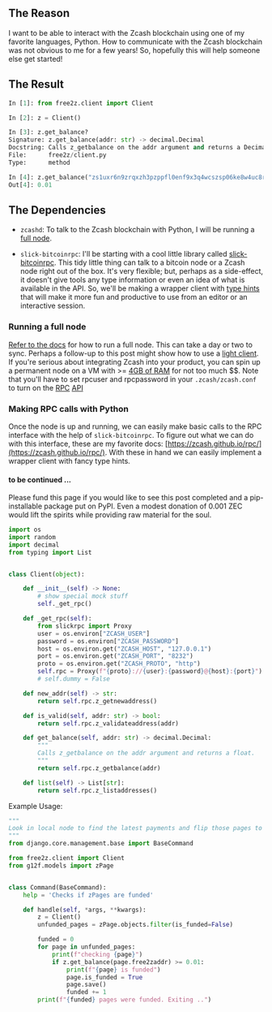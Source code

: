 ## The Reason

I want to be able to interact with the Zcash blockchain using one of my favorite languages, Python. How to communicate with the Zcash blockchain was not obvious to me for a few years! So, hopefully this will help someone else get started!

## The Result

```python
In [1]: from free2z.client import Client

In [2]: z = Client()

In [3]: z.get_balance?
Signature: z.get_balance(addr: str) -> decimal.Decimal
Docstring: Calls z_getbalance on the addr argument and returns a Decimal.
File:      free2z/client.py
Type:      method

In [4]: z.get_balance("zs1uxr6n9zrqxzh3pzppfl0enf9x3q4wcszsp06ke8w4uc8rsan5pds7uhzqv75qdcqp96zgxh6l6g")
Out[4]: 0.01
```

## The Dependencies

- `zcashd`:
  To talk to the Zcash blockchain with Python, 
  I will be running a [full node](https://zcash.readthedocs.io/en/latest/rtd_pages/zcashd.html).

- `slick-bitcoinrpc`:
  I'll be starting with a cool little library called [slick-bitcoinrpc](https://github.com/barjomet/slick-bitcoinrpc). This 
  tidy little thing can talk to a bitcoin node or a Zcash node right out of the box. It's very flexible; but, perhaps 
  as a side-effect, it doesn't give tools any type information or even an idea of what is available in the API. So, we'll 
  be making a wrapper client with [type hints](https://docs.python.org/3/library/typing.html) that will make it 
  more fun and productive to use from an editor or an interactive session.

### Running a full node

[Refer to the docs](https://zcash.readthedocs.io/en/latest/rtd_pages/zcashd.html) for how to run a full node. This can take a day or two to sync. Perhaps a follow-up to this post might show how to use a 
[light client](https://zcash.readthedocs.io/en/latest/rtd_pages/lightclient_support.html). 
If you're serious about integrating Zcash into your product, you can spin up a permanent node on a VM with >= [4GB of RAM](https://zcash.readthedocs.io/en/latest/rtd_pages/troubleshooting_guide.html) for not too much $$. Note that you'll have to set rpcuser and rpcpassword in your `.zcash/zcash.conf` to turn on the 
[RPC](https://zcash.readthedocs.io/en/latest/rtd_pages/payment_api.html#payment-api) 
[API](https://zcash.readthedocs.io/en/latest/rtd_pages/zig.html#zcash-payment-api)

### Making RPC calls with Python

Once the node is up and running, we can easily make basic calls to the RPC interface with the help of `slick-bitcoinrpc`. To figure out what we can do with this interface, these are my favorite docs: [https://zcash.github.io/rpc/](https://zcash.github.io/rpc/). With these in hand we can easily implement a wrapper client with fancy type hints.


#### to be continued ...

Please fund this page if you would like to see this post completed and a pip-installable package put on PyPI. Even a modest donation of 0.001 ZEC would lift the spirits while providing raw material for the soul.



```py
import os
import random
import decimal
from typing import List


class Client(object):

    def __init__(self) -> None:
        # show special mock stuff
        self._get_rpc()

    def _get_rpc(self):
        from slickrpc import Proxy
        user = os.environ["ZCASH_USER"]
        password = os.environ["ZCASH_PASSWORD"]
        host = os.environ.get("ZCASH_HOST", "127.0.0.1")
        port = os.environ.get("ZCASH_PORT", "8232")
        proto = os.environ.get("ZCASH_PROTO", "http")
        self.rpc = Proxy(f"{proto}://{user}:{password}@{host}:{port}")
        # self.dummy = False

    def new_addr(self) -> str:
        return self.rpc.z_getnewaddress()

    def is_valid(self, addr: str) -> bool:
        return self.rpc.z_validateaddress(addr)

    def get_balance(self, addr: str) -> decimal.Decimal:
        """
        Calls z_getbalance on the addr argument and returns a float.
        """
        return self.rpc.z_getbalance(addr)

    def list(self) -> List[str]:
        return self.rpc.z_listaddresses()

```

Example Usage:

```py
"""
Look in local node to find the latest payments and flip those pages to funded
"""
from django.core.management.base import BaseCommand

from free2z.client import Client
from g12f.models import zPage


class Command(BaseCommand):
    help = 'Checks if zPages are funded'

    def handle(self, *args, **kwargs):
        z = Client()
        unfunded_pages = zPage.objects.filter(is_funded=False)

        funded = 0
        for page in unfunded_pages:
            print(f"checking {page}")
            if z.get_balance(page.free2zaddr) >= 0.01:
                print(f"{page} is funded")
                page.is_funded = True
                page.save()
                funded += 1
        print(f"{funded} pages were funded. Exiting ..")
```